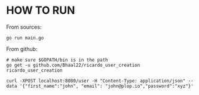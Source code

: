 # HOW TO RUN

From sources:

```
go run main.go
```

From github:

```
# make sure $GOPATH/bin is in the path
go get -u github.com/Bhaal22/ricardo_user_creation
ricardo_user_creation
```


```
curl -XPOST localhost:8080/user -H "Content-Type: application/json" --data '{"first_name":"john", "email": "john@plop.io","password":"xyz"}'
```